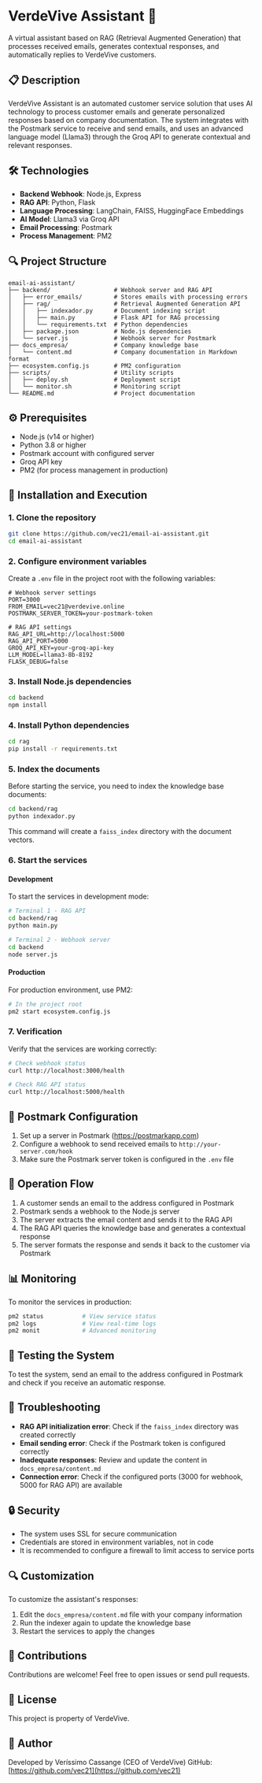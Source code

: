 # VerdeVive Assistant 🌱

A virtual assistant based on RAG (Retrieval Augmented Generation) that processes received emails, generates contextual responses, and automatically replies to VerdeVive customers.

## 📋 Description

VerdeVive Assistant is an automated customer service solution that uses AI technology to process customer emails and generate personalized responses based on company documentation. The system integrates with the Postmark service to receive and send emails, and uses an advanced language model (Llama3) through the Groq API to generate contextual and relevant responses.

## 🛠️ Technologies

- **Backend Webhook**: Node.js, Express
- **RAG API**: Python, Flask
- **Language Processing**: LangChain, FAISS, HuggingFace Embeddings
- **AI Model**: Llama3 via Groq API
- **Email Processing**: Postmark
- **Process Management**: PM2

## 🔍 Project Structure

```
email-ai-assistant/
├── backend/                  # Webhook server and RAG API
│   ├── error_emails/         # Stores emails with processing errors
│   ├── rag/                  # Retrieval Augmented Generation API
│   │   ├── indexador.py      # Document indexing script
│   │   ├── main.py           # Flask API for RAG processing
│   │   └── requirements.txt  # Python dependencies
│   ├── package.json          # Node.js dependencies
│   └── server.js             # Webhook server for Postmark
├── docs_empresa/             # Company knowledge base
│   └── content.md            # Company documentation in Markdown format
├── ecosystem.config.js       # PM2 configuration
├── scripts/                  # Utility scripts
│   ├── deploy.sh             # Deployment script
│   └── monitor.sh            # Monitoring script
└── README.md                 # Project documentation
```

## ⚙️ Prerequisites

- Node.js (v14 or higher)
- Python 3.8 or higher
- Postmark account with configured server
- Groq API key
- PM2 (for process management in production)

## 🚀 Installation and Execution

### 1. Clone the repository

```bash
git clone https://github.com/vec21/email-ai-assistant.git
cd email-ai-assistant
```

### 2. Configure environment variables

Create a `.env` file in the project root with the following variables:

```
# Webhook server settings
PORT=3000
FROM_EMAIL=vec21@verdevive.online
POSTMARK_SERVER_TOKEN=your-postmark-token

# RAG API settings
RAG_API_URL=http://localhost:5000
RAG_API_PORT=5000
GROQ_API_KEY=your-groq-api-key
LLM_MODEL=llama3-8b-8192
FLASK_DEBUG=false
```

### 3. Install Node.js dependencies

```bash
cd backend
npm install
```

### 4. Install Python dependencies

```bash
cd rag
pip install -r requirements.txt
```

### 5. Index the documents

Before starting the service, you need to index the knowledge base documents:

```bash
cd backend/rag
python indexador.py
```

This command will create a `faiss_index` directory with the document vectors.

### 6. Start the services

#### Development

To start the services in development mode:

```bash
# Terminal 1 - RAG API
cd backend/rag
python main.py

# Terminal 2 - Webhook server
cd backend
node server.js
```

#### Production

For production environment, use PM2:

```bash
# In the project root
pm2 start ecosystem.config.js
```

### 7. Verification

Verify that the services are working correctly:

```bash
# Check webhook status
curl http://localhost:3000/health

# Check RAG API status
curl http://localhost:5000/health
```

## 📝 Postmark Configuration

1. Set up a server in Postmark (https://postmarkapp.com)
2. Configure a webhook to send received emails to `http://your-server.com/hook`
3. Make sure the Postmark server token is configured in the `.env` file

## 🔄 Operation Flow

1. A customer sends an email to the address configured in Postmark
2. Postmark sends a webhook to the Node.js server
3. The server extracts the email content and sends it to the RAG API
4. The RAG API queries the knowledge base and generates a contextual response
5. The server formats the response and sends it back to the customer via Postmark

## 📊 Monitoring

To monitor the services in production:

```bash
pm2 status           # View service status
pm2 logs             # View real-time logs
pm2 monit            # Advanced monitoring
```

## 🧪 Testing the System

To test the system, send an email to the address configured in Postmark and check if you receive an automatic response.

## 🔧 Troubleshooting

- **RAG API initialization error**: Check if the `faiss_index` directory was created correctly
- **Email sending error**: Check if the Postmark token is configured correctly
- **Inadequate responses**: Review and update the content in `docs_empresa/content.md`
- **Connection error**: Check if the configured ports (3000 for webhook, 5000 for RAG API) are available

## 🔒 Security

- The system uses SSL for secure communication
- Credentials are stored in environment variables, not in code
- It is recommended to configure a firewall to limit access to service ports

## 🔍 Customization

To customize the assistant's responses:
1. Edit the `docs_empresa/content.md` file with your company information
2. Run the indexer again to update the knowledge base
3. Restart the services to apply the changes

## 👥 Contributions

Contributions are welcome! Feel free to open issues or send pull requests.

## 📄 License

This project is property of VerdeVive.

## 👤 Author

Developed by Veríssimo Cassange (CEO of VerdeVive)
GitHub: [https://github.com/vec21](https://github.com/vec21)

